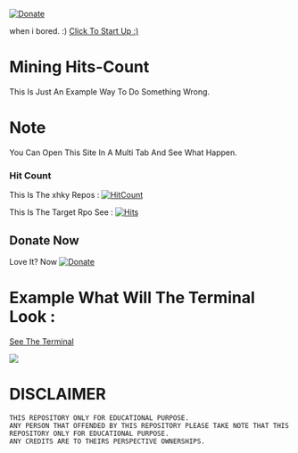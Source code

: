 [![Donate](https://img.shields.io/badge/Donate-PayPal-green.svg)](https://PayPal.me/HyGlobalHD)

when i bored. :) [Click To Start Up :)](https://HyGlobalHD.github.io/xhky/)

# Mining Hits-Count
This Is Just An Example Way To Do Something Wrong.

# Note
You Can Open This Site In A Multi Tab And See What Happen.

### Hit Count
This Is The xhky Repos : [![HitCount](http://hits.dwyl.io/HyGlobalHD/xhky.svg)](http://hits.dwyl.io/HyGlobalHD/xhky)

This Is The Target Rpo See : [![Hits](http://hits.dwyl.io/BackToAction/BTACore.svg)](http://hits.dwyl.io/BackToAction/BTACore)

## Donate Now
Love It? Now [![Donate](https://img.shields.io/badge/Donate-PayPal-green.svg)](https://PayPal.me/HyGlobalHD)

# Example What Will The Terminal Look :
[See The Terminal](http://hits.dwyl.io/)

![](https://github.com/HyGlobalHD/xhky/blob/gh-pages/example.PNG)

# DISCLAIMER
```
THIS REPOSITORY ONLY FOR EDUCATIONAL PURPOSE.
ANY PERSON THAT OFFENDED BY THIS REPOSITORY PLEASE TAKE NOTE THAT THIS REPOSITORY ONLY FOR EDUCATIONAL PURPOSE.
ANY CREDITS ARE TO THEIRS PERSPECTIVE OWNERSHIPS.
```
